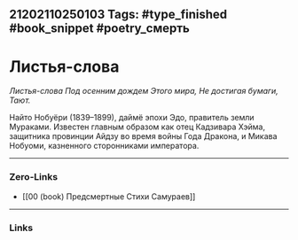 21202110250103
Tags: #type_finished #book_snippet #poetry_смерть
---
# Листья-слова

*Листья-слова
Под осенним дождем
Этого мира,
Не достигая бумаги,
Тают.*

Найто Нобуёри (1839–1899), даймё эпохи Эдо, правитель земли Мураками. Известен главным образом как отец Кадзивара Хэйма, защитника провинции Айдзу во время войны Года Дракона, и Микава Нобуоми, казненного сторонниками императора. 

---
### Zero-Links
- [[00 (book) Предсмертные Стихи Самураев]]
---
### Links
